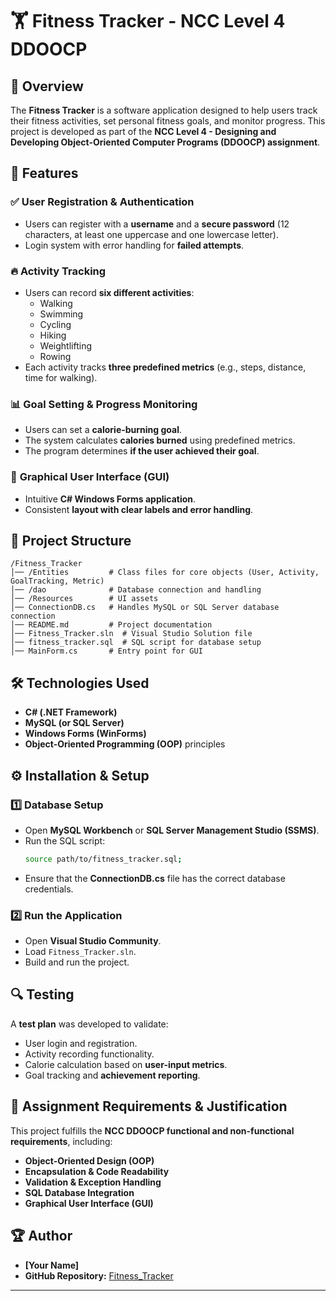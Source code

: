 # 🏋️ Fitness Tracker - NCC Level 4 DDOOCP

## 📌 Overview
The **Fitness Tracker** is a software application designed to help users track their fitness activities, set personal fitness goals, and monitor progress. This project is developed as part of the **NCC Level 4 - Designing and Developing Object-Oriented Computer Programs (DDOOCP) assignment**.

## 🎯 Features
### ✅ **User Registration & Authentication**
- Users can register with a **username** and a **secure password** (12 characters, at least one uppercase and one lowercase letter).
- Login system with error handling for **failed attempts**.

### 🔥 **Activity Tracking**
- Users can record **six different activities**:
  - Walking
  - Swimming
  - Cycling
  - Hiking
  - Weightlifting
  - Rowing
- Each activity tracks **three predefined metrics** (e.g., steps, distance, time for walking).

### 📊 **Goal Setting & Progress Monitoring**
- Users can set a **calorie-burning goal**.
- The system calculates **calories burned** using predefined metrics.
- The program determines **if the user achieved their goal**.

### 🎨 **Graphical User Interface (GUI)**
- Intuitive **C# Windows Forms application**.
- Consistent **layout with clear labels and error handling**.

## 📂 **Project Structure**
```
/Fitness_Tracker
│── /Entities         # Class files for core objects (User, Activity, GoalTracking, Metric)
│── /dao              # Database connection and handling
│── /Resources        # UI assets
│── ConnectionDB.cs   # Handles MySQL or SQL Server database connection
│── README.md         # Project documentation
│── Fitness_Tracker.sln  # Visual Studio Solution file
│── fitness_tracker.sql  # SQL script for database setup
│── MainForm.cs       # Entry point for GUI
```

## 🛠 **Technologies Used**
- **C# (.NET Framework)**
- **MySQL (or SQL Server)**
- **Windows Forms (WinForms)**
- **Object-Oriented Programming (OOP)** principles

## ⚙ **Installation & Setup**
### 1️⃣ **Database Setup**
- Open **MySQL Workbench** or **SQL Server Management Studio (SSMS)**.
- Run the SQL script:
  ```sh
  source path/to/fitness_tracker.sql;
  ```
- Ensure that the **ConnectionDB.cs** file has the correct database credentials.

### 2️⃣ **Run the Application**
- Open **Visual Studio Community**.
- Load `Fitness_Tracker.sln`.
- Build and run the project.

## 🔍 **Testing**
A **test plan** was developed to validate:
- User login and registration.
- Activity recording functionality.
- Calorie calculation based on **user-input metrics**.
- Goal tracking and **achievement reporting**.

## 🎯 **Assignment Requirements & Justification**
This project fulfills the **NCC DDOOCP functional and non-functional requirements**, including:
- **Object-Oriented Design (OOP)**
- **Encapsulation & Code Readability**
- **Validation & Exception Handling**
- **SQL Database Integration**
- **Graphical User Interface (GUI)**

## 🏆 **Author**
- **[Your Name]**
- **GitHub Repository:** [Fitness_Tracker](https://github.com/bhonegyi2962k6/Fitness_Tracker.git)

---
